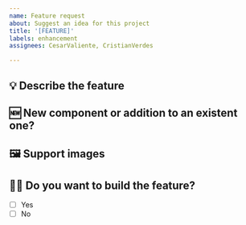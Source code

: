 ```yaml
---
name: Feature request
about: Suggest an idea for this project
title: '[FEATURE]'
labels: enhancement
assignees: CesarValiente, CristianVerdes

---
```


<!---
Instructions: Please, fill the following sections with the information that is suggested in the comments. You can leave the comments or delete them, it won't be shown in the Feature request.
-->

## 💡 Describe the feature
<!-- Clear and concise description of what the feature is and how it will help you with a specific scenario. 
Please, think big so the feature can help other developers too. -->

## 🆕 New component or addition to an existent one?
<!-- Clear and concise answer. -->

## 🖼️ Support images
<!-- If applicable, add screenshots or images to help explain this new feature. -->
<!-- Screenshots can be taken by pressing the Volume Down and Power Button at the same time on Android 4.0 and higher. -->


## 🙋‍♀️ Do you want to build the feature?
<!-- please add an `x` to where applies (e.g. [x]) -->
- [ ] Yes
- [ ] No

<!--
Credits:
- [Cortinico](https://github.com/cortinico/kotlin-android-template/tree/main/.github)
- [Fluent UI team](https://github.com/microsoft/fluentui-android/tree/master/.github)

for their fantastic templates that have helped us as inspiration.
-->